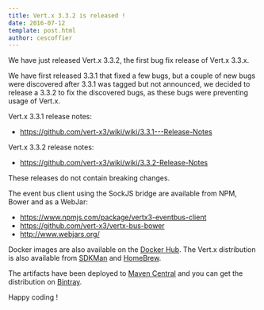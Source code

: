 ```yaml
---
title: Vert.x 3.3.2 is released !
date: 2016-07-12
template: post.html
author: cescoffier
---
```


We have just released Vert.x 3.3.2, the first bug fix release of Vert.x 3.3.x.

We have first released 3.3.1 that fixed a few bugs, but a couple of new bugs were discovered after 3.3.1 was tagged but not announced, we decided to release a 3.3.2 to fix the discovered bugs, as these bugs were preventing usage of Vert.x.

Vert.x 3.3.1 release notes:

* https://github.com/vert-x3/wiki/wiki/3.3.1---Release-Notes

Vert.x 3.3.2 release notes:

* https://github.com/vert-x3/wiki/wiki/3.3.2-Release-Notes

These releases do not contain breaking changes.

The event bus client using the SockJS bridge are available from NPM, Bower and as a WebJar:

* https://www.npmjs.com/package/vertx3-eventbus-client
* https://github.com/vert-x3/vertx-bus-bower
* http://www.webjars.org/

Docker images are also available on the [Docker Hub](https://hub.docker.com/u/vertx/). The Vert.x distribution is also available from [SDKMan](http://sdkman.io/index.html) and [HomeBrew](http://brew.sh/).

The artifacts have been deployed to [Maven Central](http://search.maven.org/#search%7Cga%7C1%7Cg%3A%22io.vertx%22%20AND%20v%3A%223.3.2%22) and you can get the distribution on [Bintray](https://bintray.com/vertx/downloads/distribution/3.3.2/view).

Happy coding !
